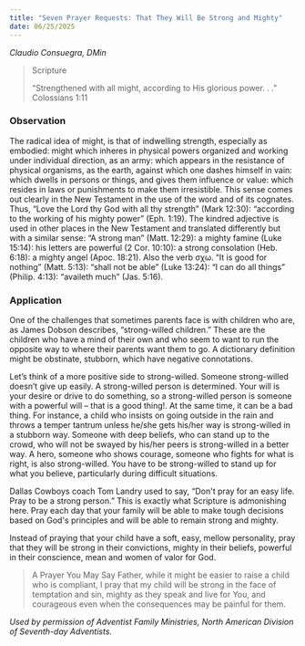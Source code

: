 ```yaml
---
title: "Seven Prayer Requests: That They Will Be Strong and Mighty"
date: 06/25/2025
---
```


_Claudio Consuegra, DMin_

> <p>Scripture</p>
> “Strengthened with all might, according to His glorious power. . .” Colossians 1:11

### Observation

The radical idea of might, is that of indwelling strength, especially as embodied: might which inheres in physical powers organized and working under individual direction, as an army: which appears in the resistance of physical organisms, as the earth, against which one dashes himself in vain: which dwells in persons or things, and gives them influence or value: which resides in laws or punishments to make them irresistible. This sense comes out clearly in the New Testament in the use of the word and of its cognates. Thus, “Love the Lord thy God with all thy strength” (Mark 12:30): “according to the working of his mighty power” (Eph. 1:19). The kindred adjective is used in other places in the New Testament and translated differently but with a similar sense: “A strong man” (Matt. 12:29): a mighty famine (Luke 15:14): his letters are powerful (2 Cor. 10:10): a strong consolation (Heb. 6:18): a mighty angel (Apoc. 18:21). Also the verb σχω. “It is good for nothing” (Matt. 5:13): “shall not be able” (Luke 13:24): “I can do all things” (Philip. 4:13): “availeth much” (Jas. 5:16).

### Application

One of the challenges that sometimes parents face is with children who are, as James Dobson describes, “strong-willed children.” These are the children who have a mind of their own and who seem to want to run the opposite way to where their parents want them to go. A dictionary definition might be obstinate, stubborn, which have negative connotations.

Let’s think of a more positive side to strong-willed. Someone strong-willed doesn’t give up easily. A strong-willed person is determined. Your will is your desire or drive to do something, so a strong-willed person is someone with a powerful will – that is a good thing!. At the same time, it can be a bad thing. For instance, a child who insists on going outside in the rain and throws a temper tantrum unless he/she gets his/her way is strong-willed in a stubborn way. Someone with deep beliefs, who can stand up to the crowd, who will not be swayed by his/her peers is strong-willed in a better way. A hero, someone who shows courage, someone who fights for what is right, is also strong-willed. You have to be strong-willed to stand up for what you believe, particularly during difficult situations.

Dallas Cowboys coach Tom Landry used to say, “Don't pray for an easy life. Pray to be a strong person.” This is exactly what Scripture is admonishing here. Pray each day that your family will be able to make tough decisions based on God's principles and will be able to remain strong and mighty.

Instead of praying that your child have a soft, easy, mellow personality, pray that they will be strong in their convictions, mighty in their beliefs, powerful in their conscience, mean and women of valor for God.

> <callout>A Prayer You May Say</callout>
> Father, while it might be easier to raise a child who is compliant, I pray that my child will be strong in the face of temptation and sin, mighty as they speak and live for You, and courageous even when the consequences may be painful for them.

_Used by permission of Adventist Family Ministries, North American Division of Seventh-day Adventists._